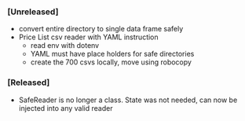 ### [Unreleased]
- convert entire directory to single data frame safely
- Price List csv reader with YAML instruction
    - read env with dotenv
    - YAML must have place holders for safe directories
    - create the 700 csvs locally, move using robocopy

### [Released]
- SafeReader is no longer a class. State was not needed, can now be injected into any valid reader